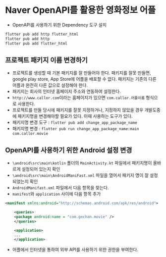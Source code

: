 # Naver OpenAPI를 활용한 영화정보 어플

- OpenAPI를 사용하기 위한 Dependency 도구 설치

```bash
flutter pub add http flutter_html
flutter pub add http
flutter pub add flutter_html
```

## 프로젝트 패키지 이름 변경하기

- 프로젝트를 생성할 때 기본 패키지를 잘 만들어야 한다. 패키지를 잘못 만들면, google play store, App Store에 어플을 배포할 수 없다. 패키지는 기존의 다른 어플과 완전히 다른 값으로 설정해야 한다.
- 패키지는 회사의 인터넷 홈페이지 주소와 연동하여 설정한다.
- `http://www.callor.com`이라는 홈페이지가 있으면 `com.callor.어플이름` 형식으로 사용한다.
- 프로젝트를 만들 당시에 패키지를 잘못 지정하거나, 지정하지 않았을 경우 개발도중에 패키지명을 변경해야할 필요가 있다. 이때 사용하는 도구가 있다.
- 패키지명 변경 도구 : `flutter pub add change_app_package_name`
- 패키지명 변경 : `flutter pub run change_app_package_name:main com.callor.movie`

## OpenAPI를 사용하기 위한 Android 설정 변경

- `\android\src\main\kotlin` 폴더의 `MainActivity.kt` 파일에서 패키지명이 올바르게 설정되어 있는지 확인
- `\android\src\main\AndroidManiFast.xml` 파일을 열어서 패키지 명이 잘 설정되었는지 확인
- `AndroidManifast.xml` 파일에서 다음 항목을 찾는다.
- `manifest`와 `application` 사이에 다음 항목 추가

```xml
<manifest xmlns:android="http://schemas.android.com/apk/res/android">

    <queries>
    <package android:name = "com.gechan.movie" />
    </queries>

    <application>
    ...
    </application>

```

- 어플에서 인터넷을 통하여 외부 API를 사용하기 위한 권한을 부여한다.
